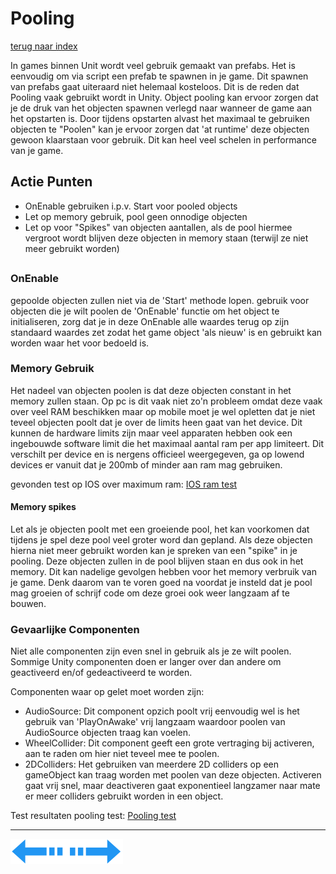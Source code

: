 # Pooling
[terug naar index](/Index.md#scripting)  

In games binnen Unit wordt veel gebruik gemaakt van prefabs. Het is eenvoudig om via script een prefab te spawnen in je game. Dit spawnen van prefabs gaat uiteraard niet helemaal kosteloos. 
Dit is de reden dat Pooling vaak gebruikt wordt in Unity. Object pooling kan ervoor zorgen dat je de druk van het objecten spawnen verlegd naar wanneer de game aan het opstarten is. 
Door tijdens opstarten alvast het maximaal te gebruiken objecten te "Poolen" kan je ervoor zorgen dat 'at runtime' deze objecten gewoon klaarstaan voor gebruik. Dit kan heel veel 
schelen in performance van je game.  

## Actie Punten
* OnEnable gebruiken i.p.v. Start voor pooled objects
* Let op memory gebruik, pool geen onnodige objecten
* Let op voor "Spikes" van objecten aantallen, als de pool hiermee vergroot wordt blijven deze objecten in memory staan (terwijl ze niet meer gebruikt worden)
##  


### OnEnable

gepoolde objecten zullen niet via de 'Start' methode lopen. gebruik voor objecten die je wilt poolen de 'OnEnable' functie om het object te initialiseren, zorg 
dat je in deze OnEnable alle waardes terug op zijn standaard waardes zet zodat het game object 'als nieuw' is en gebruikt kan worden waar het voor bedoeld is.  

### Memory Gebruik  

Het nadeel van objecten poolen is dat deze objecten constant in het memory zullen staan. Op pc is dit vaak niet zo'n probleem omdat deze vaak over veel RAM 
beschikken maar op mobile moet je wel opletten dat je niet teveel objecten poolt dat je over de limits heen gaat van het device. Dit kunnen de hardware limits zijn 
maar veel apparaten hebben ook een ingebouwde software limit die het maximaal aantal ram per app limiteert. Dit verschilt per device en is nergens officieel 
weergegeven, ga op lowend devices er vanuit dat je 200mb of minder aan ram mag gebruiken.

gevonden test op IOS over maximum ram: [IOS ram test](/Scripting/RamTestIOS.md)

#### Memory spikes

Let als je objecten poolt met een groeiende pool, het kan voorkomen dat tijdens je spel deze pool veel groter word dan gepland. Als deze objecten hierna 
niet meer gebruikt worden kan je spreken van een "spike" in je pooling. Deze objecten zullen in de pool blijven staan en dus ook in het memory. Dit kan 
nadelige gevolgen hebben voor het memory verbruik van je game. Denk daarom van te voren goed na voordat je insteld dat je pool mag groeien of schrijf code 
om deze groei ook weer langzaam af te bouwen. 

### Gevaarlijke Componenten  

Niet alle componenten zijn even snel in gebruik als je ze wilt poolen. Sommige Unity componenten doen er langer over dan andere om geactiveerd en/of 
gedeactiveerd te worden.

Componenten waar op gelet moet worden zijn:

* AudioSource: Dit component opzich poolt vrij eenvoudig wel is het gebruik van 'PlayOnAwake' vrij langzaam waardoor poolen van AudioSource objecten traag kan voelen.
* WheelCollider: Dit component geeft een grote vertraging bij activeren, aan te raden om hier niet teveel mee te poolen.
* 2DColliders: Het gebruiken van meerdere 2D colliders op een gameObject kan traag worden met poolen van deze objecten. Activeren gaat vrij snel, maar deactiveren gaat exponentieel langzamer naar mate er meer colliders gebruikt worden in een object.


Test resultaten pooling test: [Pooling test](/Scripting/PoolingTest.md)  

---
[![Last Page](/Afbeeldingen/Arrow_back_small.png)](/Scripting/UnityUI.md)[![Next Page](/Afbeeldingen/Arrow_next_small.png)](/Scripting/GarbageCollector.md)
  
  